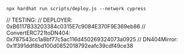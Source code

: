 ```shell
npx hardhat run scripts/deploy.js --network cypress
```

// TESTING:
// DEPLOYER: 0xB6117B33203384c0315E7c9084E370F9E369eb86
// ConvertERC721toDN404: 0x787543cc1a8bf77c5ac116d450269324073a0925
// DN404Mirror: 0x1f391ddf8bd100d0852018792eafc39cdf49ce38
